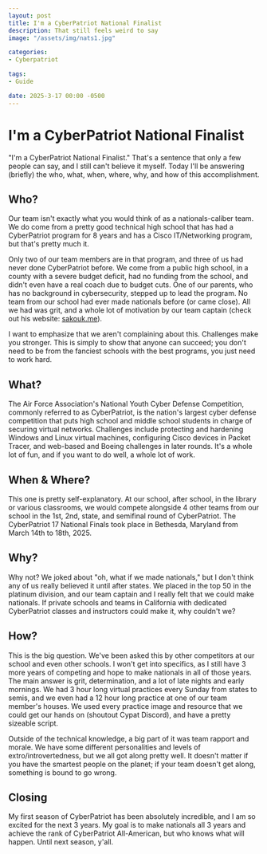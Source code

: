 ```yaml
---
layout: post
title: I'm a CyberPatriot National Finalist
description: That still feels weird to say
image: "/assets/img/nats1.jpg"

categories:
- Cyberpatriot

tags:
- Guide

date: 2025-3-17 00:00 -0500
---
```


# I'm a CyberPatriot National Finalist
"I'm a CyberPatriot National Finalist." That's a sentence that only a few people can say, and I still can't believe it myself. Today I'll be answering (briefly) the who, what, when, where, why, and how of this accomplishment.


## Who?
Our team isn't exactly what you would think of as a nationals-caliber team. We do come from a pretty good technical high school that has had a CyberPatriot program for 8 years and has a Cisco IT/Networking program, but that's pretty much it.

Only two of our team members are in that program, and three of us had never done CyberPatriot before. We come from a public high school, in a county with a severe budget deficit, had no funding from the
school, and didn't even have a real coach due to budget cuts. One of our parents, who has no background in cybersecurity, stepped up to lead the program. No team from our school had ever made nationals before (or came
close). All we had was grit, and a whole lot of motivation by our team captain (check out his website: [sakouk.me](https://sakouk.me/)).

I want to emphasize that we aren't complaining about this. Challenges make you stronger. This is simply to show that anyone can succeed; you don't need to be from the fanciest schools
with the best programs, you just need to work hard.


## What?
The Air Force Association's National Youth Cyber Defense Competition, commonly referred to as CyberPatriot, is the nation's largest cyber defense competition that puts high school and middle school students in charge of
securing virtual networks. Challenges include protecting and hardening Windows and Linux virtual machines, configuring Cisco devices in Packet Tracer, and web-based and Boeing challenges in later rounds. It's a whole lot of
fun, and if you want to do well, a whole lot of work.


## When & Where?
This one is pretty self-explanatory. At our school, after school, in the library or various classrooms, we would compete alongside 4 other teams from our school in the 1st, 2nd, state, and semifinal round of CyberPatriot.
The CyberPatriot 17 National Finals took place in Bethesda, Maryland from March 14th to 18th, 2025.


## Why?
Why not? We joked about "oh, what if we made nationals," but I don't think any of us really believed it until after states. We placed in the top 50 in the platinum division, and our team captain and I really felt that
we could make nationals. If private schools and teams in California with dedicated CyberPatriot classes and instructors could make it, why couldn't we?


## How?
This is the big question. We've been asked this by other competitors at our school and even other schools. I won't get into specifics, as I still have 3 more years of competing and hope to make nationals in all of those
years. The main answer is grit, determination, and a lot of late nights and early mornings. We had 3 hour long virtual practices every Sunday from states to semis, and we even had a 12 hour long practice at one of our
team member's houses. We used every practice image and resource that we could get our hands on (shoutout Cypat Discord), and have a pretty sizeable script.

Outside of the technical knowledge, a big part of it was team
rapport and morale. We have some different personalities and levels of extro/introvertedness, but we all got along pretty well. It doesn't matter if you have the smartest people on the planet; if your team doesn't get
along, something is bound to go wrong. 


## Closing
My first season of CyberPatriot has been absolutely incredible, and I am so excited for the next 3 years. My goal is to make nationals all 3 years and achieve the rank of CyberPatriot All-American, but who knows what will
happen. Until next season, y'all.
